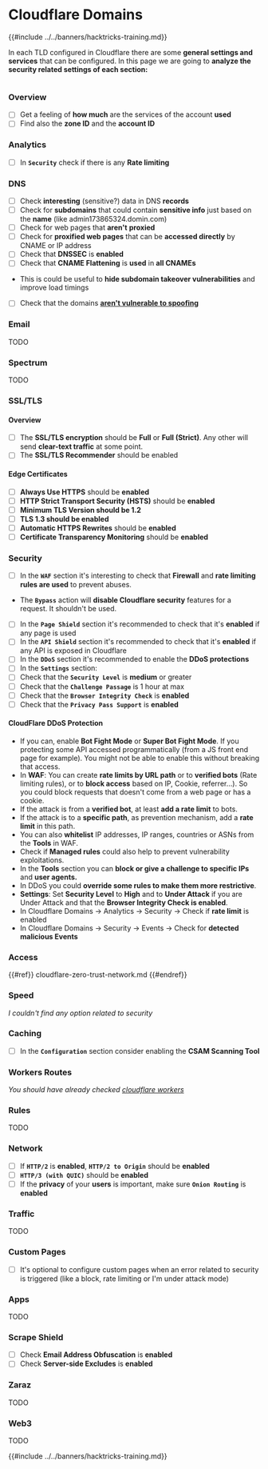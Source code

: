 # Cloudflare Domains

{{#include ../../banners/hacktricks-training.md}}

In each TLD configured in Cloudflare there are some **general settings and services** that can be configured. In this page we are going to **analyze the security related settings of each section:**

<figure><img src="../../images/image (101).png" alt=""><figcaption></figcaption></figure>

### Overview

- [ ] Get a feeling of **how much** are the services of the account **used**
- [ ] Find also the **zone ID** and the **account ID**

### Analytics

- [ ] In **`Security`** check if there is any **Rate limiting**

### DNS

- [ ] Check **interesting** (sensitive?) data in DNS **records**
- [ ] Check for **subdomains** that could contain **sensitive info** just based on the **name** (like admin173865324.domin.com)
- [ ] Check for web pages that **aren't** **proxied**
- [ ] Check for **proxified web pages** that can be **accessed directly** by CNAME or IP address
- [ ] Check that **DNSSEC** is **enabled**
- [ ] Check that **CNAME Flattening** is **used** in **all CNAMEs**
- This is could be useful to **hide subdomain takeover vulnerabilities** and improve load timings
- [ ] Check that the domains [**aren't vulnerable to spoofing**](https://book.hacktricks.xyz/network-services-pentesting/pentesting-smtp#mail-spoofing)

### **Email**

TODO

### Spectrum

TODO

### SSL/TLS

#### **Overview**

- [ ] The **SSL/TLS encryption** should be **Full** or **Full (Strict)**. Any other will send **clear-text traffic** at some point.
- [ ] The **SSL/TLS Recommender** should be enabled

#### Edge Certificates

- [ ] **Always Use HTTPS** should be **enabled**
- [ ] **HTTP Strict Transport Security (HSTS)** should be **enabled**
- [ ] **Minimum TLS Version should be 1.2**
- [ ] **TLS 1.3 should be enabled**
- [ ] **Automatic HTTPS Rewrites** should be **enabled**
- [ ] **Certificate Transparency Monitoring** should be **enabled**

### **Security**

- [ ] In the **`WAF`** section it's interesting to check that **Firewall** and **rate limiting rules are used** to prevent abuses.
- The **`Bypass`** action will **disable Cloudflare security** features for a request. It shouldn't be used.
- [ ] In the **`Page Shield`** section it's recommended to check that it's **enabled** if any page is used
- [ ] In the **`API Shield`** section it's recommended to check that it's **enabled** if any API is exposed in Cloudflare
- [ ] In the **`DDoS`** section it's recommended to enable the **DDoS protections**
- [ ] In the **`Settings`** section:
- [ ] Check that the **`Security Level`** is **medium** or greater
- [ ] Check that the **`Challenge Passage`** is 1 hour at max
- [ ] Check that the **`Browser Integrity Check`** is **enabled**
- [ ] Check that the **`Privacy Pass Support`** is **enabled**

#### **CloudFlare DDoS Protection**

- If you can, enable **Bot Fight Mode** or **Super Bot Fight Mode**. If you protecting some API accessed programmatically (from a JS front end page for example). You might not be able to enable this without breaking that access.
- In **WAF**: You can create **rate limits by URL path** or to **verified bots** (Rate limiting rules), or to **block access** based on IP, Cookie, referrer...). So you could block requests that doesn't come from a web page or has a cookie.
- If the attack is from a **verified bot**, at least **add a rate limit** to bots.
- If the attack is to a **specific path**, as prevention mechanism, add a **rate limit** in this path.
- You can also **whitelist** IP addresses, IP ranges, countries or ASNs from the **Tools** in WAF.
- Check if **Managed rules** could also help to prevent vulnerability exploitations.
- In the **Tools** section you can **block or give a challenge to specific IPs** and **user agents.**
- In DDoS you could **override some rules to make them more restrictive**.
- **Settings**: Set **Security Level** to **High** and to **Under Attack** if you are Under Attack and that the **Browser Integrity Check is enabled**.
- In Cloudflare Domains -> Analytics -> Security -> Check if **rate limit** is enabled
- In Cloudflare Domains -> Security -> Events -> Check for **detected malicious Events**

### Access

{{#ref}}
cloudflare-zero-trust-network.md
{{#endref}}

### Speed

_I couldn't find any option related to security_

### Caching

- [ ] In the **`Configuration`** section consider enabling the **CSAM Scanning Tool**

### **Workers Routes**

_You should have already checked_ [_cloudflare workers_](./#workers)

### Rules

TODO

### Network

- [ ] If **`HTTP/2`** is **enabled**, **`HTTP/2 to Origin`** should be **enabled**
- [ ] **`HTTP/3 (with QUIC)`** should be **enabled**
- [ ] If the **privacy** of your **users** is important, make sure **`Onion Routing`** is **enabled**

### **Traffic**

TODO

### Custom Pages

- [ ] It's optional to configure custom pages when an error related to security is triggered (like a block, rate limiting or I'm under attack mode)

### Apps

TODO

### Scrape Shield

- [ ] Check **Email Address Obfuscation** is **enabled**
- [ ] Check **Server-side Excludes** is **enabled**

### **Zaraz**

TODO

### **Web3**

TODO

{{#include ../../banners/hacktricks-training.md}}
